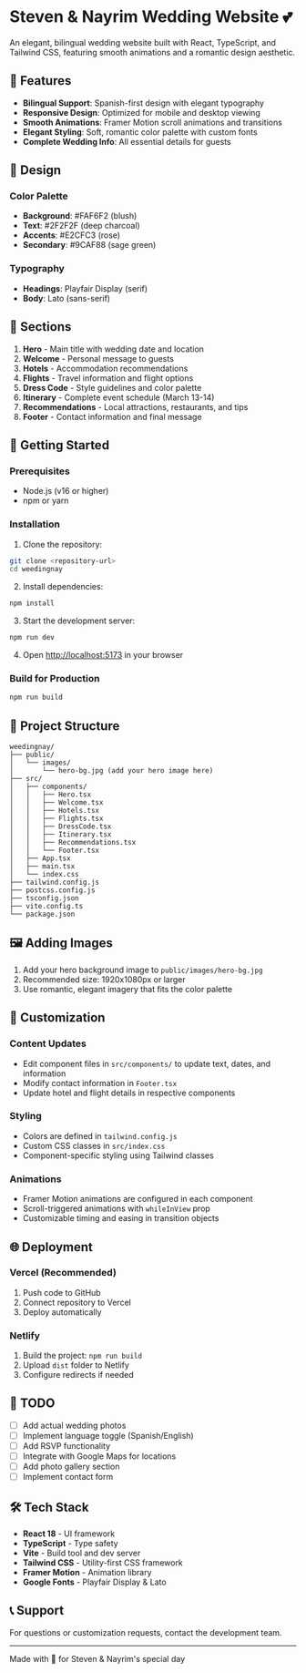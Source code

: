 # Steven & Nayrim Wedding Website 💕

An elegant, bilingual wedding website built with React, TypeScript, and Tailwind CSS, featuring smooth animations and a romantic design aesthetic.

## 🌟 Features

- **Bilingual Support**: Spanish-first design with elegant typography
- **Responsive Design**: Optimized for mobile and desktop viewing
- **Smooth Animations**: Framer Motion scroll animations and transitions
- **Elegant Styling**: Soft, romantic color palette with custom fonts
- **Complete Wedding Info**: All essential details for guests

## 🎨 Design

### Color Palette
- **Background**: #FAF6F2 (blush)
- **Text**: #2F2F2F (deep charcoal)
- **Accents**: #E2CFC3 (rose)
- **Secondary**: #9CAF88 (sage green)

### Typography
- **Headings**: Playfair Display (serif)
- **Body**: Lato (sans-serif)

## 📱 Sections

1. **Hero** - Main title with wedding date and location
2. **Welcome** - Personal message to guests
3. **Hotels** - Accommodation recommendations
4. **Flights** - Travel information and flight options
5. **Dress Code** - Style guidelines and color palette
6. **Itinerary** - Complete event schedule (March 13-14)
7. **Recommendations** - Local attractions, restaurants, and tips
8. **Footer** - Contact information and final message

## 🚀 Getting Started

### Prerequisites
- Node.js (v16 or higher)
- npm or yarn

### Installation

1. Clone the repository:
```bash
git clone <repository-url>
cd weedingnay
```

2. Install dependencies:
```bash
npm install
```

3. Start the development server:
```bash
npm run dev
```

4. Open [http://localhost:5173](http://localhost:5173) in your browser

### Build for Production

```bash
npm run build
```

## 📁 Project Structure

```
weedingnay/
├── public/
│   └── images/
│       └── hero-bg.jpg (add your hero image here)
├── src/
│   ├── components/
│   │   ├── Hero.tsx
│   │   ├── Welcome.tsx
│   │   ├── Hotels.tsx
│   │   ├── Flights.tsx
│   │   ├── DressCode.tsx
│   │   ├── Itinerary.tsx
│   │   ├── Recommendations.tsx
│   │   └── Footer.tsx
│   ├── App.tsx
│   ├── main.tsx
│   └── index.css
├── tailwind.config.js
├── postcss.config.js
├── tsconfig.json
├── vite.config.ts
└── package.json
```

## 🖼️ Adding Images

1. Add your hero background image to `public/images/hero-bg.jpg`
2. Recommended size: 1920x1080px or larger
3. Use romantic, elegant imagery that fits the color palette

## 🎯 Customization

### Content Updates
- Edit component files in `src/components/` to update text, dates, and information
- Modify contact information in `Footer.tsx`
- Update hotel and flight details in respective components

### Styling
- Colors are defined in `tailwind.config.js`
- Custom CSS classes in `src/index.css`
- Component-specific styling using Tailwind classes

### Animations
- Framer Motion animations are configured in each component
- Scroll-triggered animations with `whileInView` prop
- Customizable timing and easing in transition objects

## 🌐 Deployment

### Vercel (Recommended)
1. Push code to GitHub
2. Connect repository to Vercel
3. Deploy automatically

### Netlify
1. Build the project: `npm run build`
2. Upload `dist` folder to Netlify
3. Configure redirects if needed

## 📝 TODO

- [ ] Add actual wedding photos
- [ ] Implement language toggle (Spanish/English)
- [ ] Add RSVP functionality
- [ ] Integrate with Google Maps for locations
- [ ] Add photo gallery section
- [ ] Implement contact form

## 🛠️ Tech Stack

- **React 18** - UI framework
- **TypeScript** - Type safety
- **Vite** - Build tool and dev server
- **Tailwind CSS** - Utility-first CSS framework
- **Framer Motion** - Animation library
- **Google Fonts** - Playfair Display & Lato

## 📞 Support

For questions or customization requests, contact the development team.

---

Made with 💖 for Steven & Nayrim's special day
